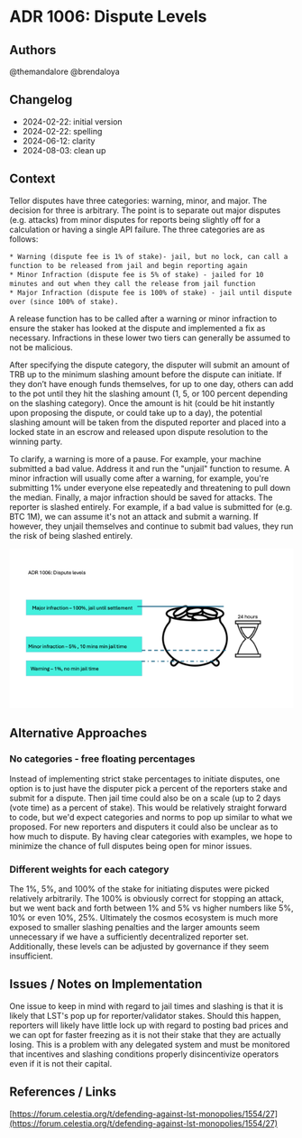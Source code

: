 # ADR 1006: Dispute Levels

## Authors

@themandalore 
@brendaloya

## Changelog

- 2024-02-22: initial version
- 2024-02-22: spelling
- 2024-06-12: clarity
- 2024-08-03: clean up

## Context

Tellor disputes have three categories:  warning, minor, and major. The decision for three is arbitrary.  The point is to separate out major disputes (e.g. attacks) from minor disputes for reports being slightly off for a calculation or having a single API failure.  The three categories are as follows:

    * Warning (dispute fee is 1% of stake)- jail, but no lock, can call a function to be released from jail and begin reporting again
    * Minor Infraction (dispute fee is 5% of stake) - jailed for 10 minutes and out when they call the release from jail function
    * Major Infraction (dispute fee is 100% of stake) - jail until dispute over (since 100% of stake).

A release function has to be called after a warning or minor infraction to ensure the staker has looked at the dispute and implemented a fix as necessary. Infractions in these lower two tiers can generally be assumed to not be malicious.

After specifying the dispute category, the disputer will submit an amount of TRB up to the minimum slashing amount before the dispute can initiate. If they don’t have enough funds themselves, for up to one day, others can add to the pot until they hit the slashing amount (1, 5, or 100 percent depending on the slashing category).  Once the amount is hit (could be hit instantly upon proposing the dispute, or could take up to a day), the potential slashing amount will be taken from the disputed reporter and placed into a locked state in an escrow and released upon dispute resolution to the winning party.

To clarify, a warning is more of a pause.  For example, your machine submitted a bad value.  Address it and run the "unjail" function to resume. A minor infraction will usually come after a warning, for example, you're submitting 1% under everyone else repeatedly and threatening to pull down the median. Finally, a major infraction should be saved for attacks. The reporter is slashed entirely. For example, if a bad value is submitted for (e.g. BTC 1M), we can assume it's not an attack and submit a warning. If however, they unjail themselves and continue to submit bad values, they run the risk of being slashed entirely.

 ![ ADR1006](./graphics/adr1006.png)

## Alternative Approaches

### No categories - free floating percentages

Instead of implementing strict stake percentages to initiate disputes, one option is to just have the disputer pick a percent of the reporters stake and submit for a dispute.  Then jail time could also be on a scale (up to 2 days (vote time) as a percent of stake).  This would be relatively straight forward to code, but we'd expect categories and norms to pop up similar to what we proposed.  For new reporters and disputers it could also be unclear as to how much to dispute. By having clear categories with examples, we hope to minimize the chance of full disputes being open for minor issues.

### Different weights for each category

The 1%, 5%, and 100% of the stake for initiating disputes were picked relatively arbitrarily.  The 100% is obviously correct for stopping an attack, but we went back and forth between 1% and 5% vs higher numbers like 5%, 10% or even 10%, 25%.  Ultimately the cosmos ecosystem is much more exposed to smaller slashing penalties and the larger amounts seem unnecessary if we have a sufficiently decentralized reporter set.  Additionally, these levels can be adjusted by governance if they seem insufficient.

## Issues / Notes on Implementation

One issue to keep in mind with regard to jail times and slashing is that it is likely that LST's pop up for reporter/validator stakes.  Should this happen, reporters will likely have little lock up with regard to posting bad prices and we can opt for faster freezing as it is not their stake that they are actually losing.  This is a problem with any delegated system and must be monitored that incentives and slashing conditions properly disincentivize operators even if it is not their capital.  

## References / Links

[https://forum.celestia.org/t/defending-against-lst-monopolies/1554/27](https://forum.celestia.org/t/defending-against-lst-monopolies/1554/27)


